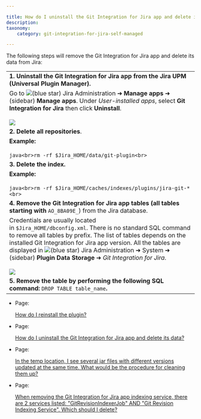 ```yaml
---

title: How do I uninstall the Git Integration for Jira app and delete its data?
description:
taxonomy:
    category: git-integration-for-jira-self-managed

---
```

The following steps will remove the Git Integration for Jira app and delete its data from Jira:

|     |
| --- |
| **1\. Uninstall the Git Integration for Jira app from the Jira UPM (Universal Plugin Manager).** |
| Go to ![(blue star)](/wiki/s/-1639011364/6452/8b4898d3c114827e64ec143b4fa79bb76a6cfa5b/_/images/icons/emoticons/star_blue.png) Jira Administration ➜ **Manage apps** ➜ (sidebar) **Manage apps**. Under _User-installed apps_, select **Git Integration for Jira** then click **Uninstall**.<br><br>![](https://bigbrassband.atlassian.net/wiki/download/thumbnails/2053832772/gitserver-manage-apps-list.png?version=1&modificationDate=1642429474065&cacheVersion=1&api=v2&width=680&height=295) |
| **2\. Delete all repositories**. |
| **Example:**<br><br>```java<br>rm -rf $Jira_HOME/data/git-plugin<br>``` |
| **3\. Delete the index.** |
| **Example:**<br><br>```java<br>rm -rf $Jira_HOME/caches/indexes/plugins/jira-git-*<br>``` |
| **4\. Remove the Git Integration for Jira app tables (all tables starting with** `AO_8BA09E_`) from the Jira database. |
| Credentials are usually located in `$Jira_HOME/dbconfig.xml`. There is no standard SQL command to remove all tables by prefix. The list of tables depends on the installed Git Integration for Jira app version. All the tables are displayed in ![(blue star)](/wiki/s/-1639011364/6452/8b4898d3c114827e64ec143b4fa79bb76a6cfa5b/_/images/icons/emoticons/star_blue.png) Jira Administration ➜ System ➜ (sidebar) **Plugin Data Storage** ➜ _Git Integration for Jira_.<br><br>![](https://bigbrassband.atlassian.net/wiki/download/thumbnails/2053832772/gitserver-system-plugin-data-storage.png?version=1&modificationDate=1642429788461&cacheVersion=1&api=v2&width=680&height=230) |
| **5\. Remove the table by performing the following SQL command:** `DROP TABLE table_name`**.** |

*   Page:

    [How do I reinstall the plugin?](/wiki/spaces/GIJDC/pages/2054029344)

*   Page:

    [How do I uninstall the Git Integration for Jira app and delete its data?](/wiki/spaces/GIJDC/pages/2053832772)

*   Page:

    [In the temp location, I see several jar files with different versions updated at the same time. What would be the procedure for cleaning them up?](/wiki/spaces/GIJDC/pages/2053865535)

*   Page:

    [When removing the Git Integration for Jira app indexing service, there are 2 services listed: "GitRevisionIndexerJob" AND "Git Revision Indexing Service". Which should I delete?](/wiki/spaces/GIJDC/pages/2053865556)
